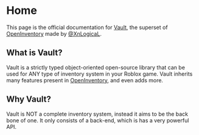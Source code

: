 # Home

This page is the official documentation for [Vault](), the superset of [OpenInventory]() made by [@XnLogicaL]().

## What is Vault?

Vault is a strictly typed object-oriented open-source library that can be used for ANY type of inventory system in your Roblox game.
Vault inherits many features present in [OpenInventory](), and even adds more.

## Why Vault?

Vault is NOT a complete inventory system, instead it aims to be the back bone of one. 
It only consists of a back-end, which is has a very powerful API.
